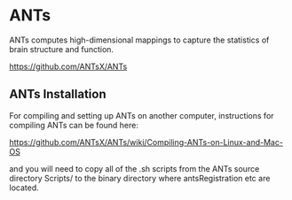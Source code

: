 # ANTs

ANTs computes high-dimensional mappings to capture the statistics of brain structure and function.

https://github.com/ANTsX/ANTs


## ANTs Installation

For compiling and setting up ANTs on another computer, instructions for compiling ANTs can be found here:

https://github.com/ANTsX/ANTs/wiki/Compiling-ANTs-on-Linux-and-Mac-OS

and you will need to copy all of the .sh scripts from the ANTs source directory Scripts/ to the binary directory where antsRegistration etc are located.
